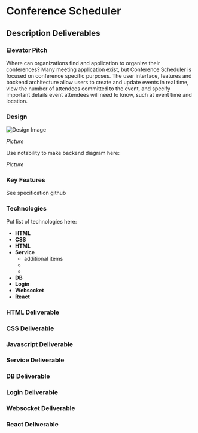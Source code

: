 # Conference Scheduler

## Description Deliverables

### Elevator Pitch

Where can organizations find and application to organize their conferences? Many meeting application exist, but Conference Scheduler is focused on conference specific purposes. The user interface, features and backend architecture allow users to create and update events in real time, view the number of attendees committed to the event, and specify important details event attendees will need to know, such at event time and location. 

### Design

![Design Image](/startup/Design.png)

*Picture*

Use notability to make backend diagram here:

*Picture*

### Key Features

See specification github

### Technologies

Put list of technologies here:

+ **HTML** 
+ **CSS**
+ **HTML**
+ **Service**
    + additional items
    +
    +
+ **DB**
+ **Login**
+ **Websocket**
+ **React**

### HTML Deliverable

### CSS Deliverable

### Javascript Deliverable

### Service Deliverable

### DB Deliverable

### Login Deliverable

### Websocket Deliverable

### React Deliverable
